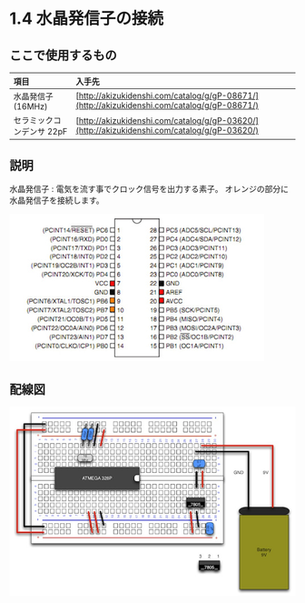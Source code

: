 # 1.4 水晶発信子の接続

## ここで使用するもの

|項目|入手先|
|:--|:--|
|水晶発信子(16MHz)|[http://akizukidenshi.com/catalog/g/gP-08671/](http://akizukidenshi.com/catalog/g/gP-08671/)|
|セラミックコンデンサ 22pF|[http://akizukidenshi.com/catalog/g/gP-03620/](http://akizukidenshi.com/catalog/g/gP-03620/)|

## 説明

水晶発信子
:		電気を流す事でクロック信号を出力する素子。
		オレンジの部分に水晶発信子を接続します。

![](circuit1-07.jpg)

## 配線図

![](circuit1-08.jpg)


